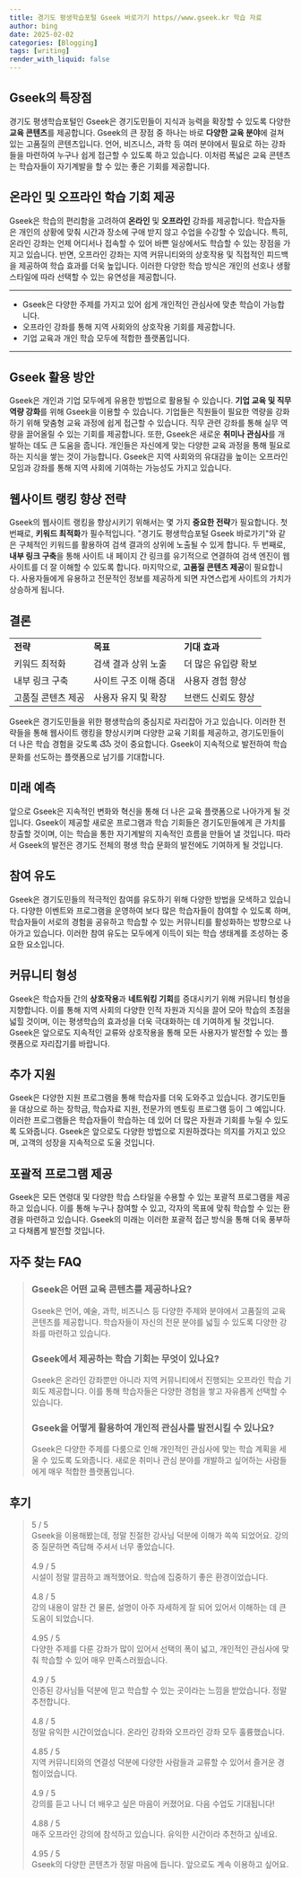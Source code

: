 ```yaml
---
title: 경기도 평생학습포털 Gseek 바로가기 https//www.gseek.kr 학습 자료
author: bing
date: 2025-02-02
categories: [Blogging]
tags: [writing]
render_with_liquid: false
---
```



<h2 id='Gseek의특장점'>Gseek의 특장점</h2>

<p>경기도 평생학습포털인 Gseek은 경기도민들이 지식과 능력을 확장할 수 있도록 다양한 <b>교육 콘텐츠</b>를 제공합니다. Gseek의 큰 장점 중 하나는 바로 <b>다양한 교육 분야</b>에 걸쳐 있는 고품질의 콘텐츠입니다. 언어, 비즈니스, 과학 등 여러 분야에서 필요로 하는 강좌들을 마련하여 누구나 쉽게 접근할 수 있도록 하고 있습니다. 이처럼 폭넓은 교육 콘텐츠는 학습자들이 자기계발을 할 수 있는 좋은 기회를 제공합니다.</p>

<h2 id='온라인및오프라인학습기회의제공'>온라인 및 오프라인 학습 기회 제공</h2>

<p>Gseek은 학습의 편리함을 고려하여 <b>온라인</b> 및 <b>오프라인</b> 강좌를 제공합니다. 학습자들은 개인의 상황에 맞춰 시간과 장소에 구애 받지 않고 수업을 수강할 수 있습니다. 특히, 온라인 강좌는 언제 어디서나 접속할 수 있어 바쁜 일상에서도 학습할 수 있는 장점을 가지고 있습니다. 반면, 오프라인 강좌는 지역 커뮤니티와의 상호작용 및 직접적인 피드백을 제공하여 학습 효과를 더욱 높입니다. 이러한 다양한 학습 방식은 개인의 선호나 생활 스타일에 따라 선택할 수 있는 유연성을 제공합니다.</p>

<hr />

<ul>
    <li>Gseek은 다양한 주제를 가지고 있어 쉽게 개인적인 관심사에 맞춘 학습이 가능합니다.</li>
    <li>오프라인 강좌를 통해 지역 사회와의 상호작용 기회를 제공합니다.</li>
    <li>기업 교육과 개인 학습 모두에 적합한 플랫폼입니다.</li>
</ul>

<hr />

<h2 id='Gseek활용방안'>Gseek 활용 방안</h2>

<p>Gseek은 개인과 기업 모두에게 유용한 방법으로 활용될 수 있습니다. <b>기업 교육 및 직무 역량 강화</b>를 위해 Gseek을 이용할 수 있습니다. 기업들은 직원들이 필요한 역량을 강화하기 위해 맞춤형 교육 과정에 쉽게 접근할 수 있습니다. 직무 관련 강좌를 통해 실무 역량을 끌어올릴 수 있는 기회를 제공합니다. 또한, Gseek은 새로운 <b>취미나 관심사</b>를 개발하는 데도 큰 도움을 줍니다. 개인들은 자신에게 맞는 다양한 교육 과정을 통해 필요로 하는 지식을 쌓는 것이 가능합니다. Gseek은 지역 사회와의 유대감을 높이는 오프라인 모임과 강좌를 통해 지역 사회에 기여하는 가능성도 가지고 있습니다.</p>

<h2 id='웹사이트랭킹향상전략'>웹사이트 랭킹 향상 전략</h2>

<p>Gseek의 웹사이트 랭킹을 향상시키기 위해서는 몇 가지 <b>중요한 전략</b>가 필요합니다. 첫 번째로, <b>키워드 최적화</b>가 필수적입니다. "경기도 평생학습포털 Gseek 바로가기"와 같은 구체적인 키워드를 활용하여 검색 결과의 상위에 노출될 수 있게 합니다. 두 번째로, <b>내부 링크 구축</b>을 통해 사이트 내 페이지 간 링크를 유기적으로 연결하여 검색 엔진이 웹사이트를 더 잘 이해할 수 있도록 합니다. 마지막으로, <b>고품질 콘텐츠 제공</b>이 필요합니다. 사용자들에게 유용하고 전문적인 정보를 제공하게 되면 자연스럽게 사이트의 가치가 상승하게 됩니다.</p>

<h2 id='결론'>결론</h2>

<table>
    <tr>
        <td><b>전략</b></td>
        <td><b>목표</b></td>
        <td><b>기대 효과</b></td>
    </tr>
    <tr>
        <td>키워드 최적화</td>
        <td>검색 결과 상위 노출</td>
        <td>더 많은 유입량 확보</td>
    </tr>
    <tr>
        <td>내부 링크 구축</td>
        <td>사이트 구조 이해 증대</td>
        <td>사용자 경험 향상</td>
    </tr>
    <tr>
        <td>고품질 콘텐츠 제공</td>
        <td>사용자 유지 및 확장</td>
        <td>브랜드 신뢰도 향상</td>
    </tr>
</table>

<p>Gseek은 경기도민들을 위한 평생학습의 중심지로 자리잡아 가고 있습니다. 이러한 전략들을 통해 웹사이트 랭킹을 향상시키며 다양한 교육 기회를 제공하고, 경기도민들이 더 나은 학습 경험을 갖도록 చేసే 것이 중요합니다. Gseek이 지속적으로 발전하여 학습 문화를 선도하는 플랫폼으로 남기를 기대합니다.</p>

<h2 id='미래예측'>미래 예측</h2>

<p>앞으로 Gseek은 지속적인 변화와 혁신을 통해 더 나은 교육 플랫폼으로 나아가게 될 것입니다. Gseek이 제공할 새로운 프로그램과 학습 기회들은 경기도민들에게 큰 가치를 창출할 것이며, 이는 학습을 통한 자기계발의 지속적인 흐름을 만들어 낼 것입니다. 따라서 Gseek의 발전은 경기도 전체의 평생 학습 문화의 발전에도 기여하게 될 것입니다.</p>

<h2 id='참여유도'>참여 유도</h2>

<p>Gseek은 경기도민들의 적극적인 참여를 유도하기 위해 다양한 방법을 모색하고 있습니다. 다양한 이벤트와 프로그램을 운영하여 보다 많은 학습자들이 참여할 수 있도록 하며, 학습자들이 서로의 경험을 공유하고 학습할 수 있는 커뮤니티를 활성화하는 방향으로 나아가고 있습니다. 이러한 참여 유도는 모두에게 이득이 되는 학습 생태계를 조성하는 중요한 요소입니다.</p>

<h2 id='커뮤니티형성'>커뮤니티 형성</h2>

<p>Gseek은 학습자들 간의 <b>상호작용</b>과 <b>네트워킹 기회</b>를 증대시키기 위해 커뮤니티 형성을 지향합니다. 이를 통해 지역 사회의 다양한 인적 자원과 지식을 끌어 모아 학습의 초점을 넓힐 것이며, 이는 평생학습의 효과성을 더욱 극대화하는 데 기여하게 될 것입니다. Gseek은 앞으로도 지속적인 교류와 상호작용을 통해 모든 사용자가 발전할 수 있는 플랫폼으로 자리잡기를 바랍니다.</p>

<h2 id='추가지원'>추가 지원</h2>

<p>Gseek은 다양한 지원 프로그램을 통해 학습자를 더욱 도와주고 있습니다. 경기도민들을 대상으로 하는 장학금, 학습자료 지원, 전문가의 멘토링 프로그램 등이 그 예입니다. 이러한 프로그램들은 학습자들이 학습하는 데 있어 더 많은 자원과 기회를 누릴 수 있도록 도와줍니다. Gseek은 앞으로도 다양한 방법으로 지원하겠다는 의지를 가지고 있으며, 고객의 성장을 지속적으로 도울 것입니다.</p>

<h2 id='포괄적프로그램제공'>포괄적 프로그램 제공</h2>

<p>Gseek은 모든 연령대 및 다양한 학습 스타일을 수용할 수 있는 포괄적 프로그램을 제공하고 있습니다. 이를 통해 누구나 참여할 수 있고, 각자의 목표에 맞춰 학습할 수 있는 환경을 마련하고 있습니다. Gseek의 미래는 이러한 포괄적 접근 방식을 통해 더욱 풍부하고 다채롭게 발전할 것입니다.</p>


<h2 id='자주_찾는_FAQ'>자주 찾는 FAQ</h2>
<div itemscope="" itemtype="https://schema.org/FAQPage"> 
<blockquote> 
<div itemscope="" itemprop="mainEntity" itemtype="https://schema.org/Question"> 
<h3 itemprop="name">Gseek은 어떤 교육 콘텐츠를 제공하나요?</h3> 
<div itemscope="" itemprop="acceptedAnswer" itemtype="https://schema.org/Answer"> 
<span itemprop="text"> <p>Gseek은 언어, 예술, 과학, 비즈니스 등 다양한 주제와 분야에서 고품질의 교육 콘텐츠를 제공합니다. 학습자들이 자신의 전문 분야를 넓힐 수 있도록 다양한 강좌를 마련하고 있습니다.</p> </span> 
</div> 
</div> 
<div itemscope="" itemprop="mainEntity" itemtype="https://schema.org/Question"> 
<h3 itemprop="name">Gseek에서 제공하는 학습 기회는 무엇이 있나요?</h3> 
<div itemscope="" itemprop="acceptedAnswer" itemtype="https://schema.org/Answer"> 
<span itemprop="text"> <p>Gseek은 온라인 강좌뿐만 아니라 지역 커뮤니티에서 진행되는 오프라인 학습 기회도 제공합니다. 이를 통해 학습자들은 다양한 경험을 쌓고 자유롭게 선택할 수 있습니다.</p> </span> 
</div> 
</div> 
<div itemscope="" itemprop="mainEntity" itemtype="https://schema.org/Question"> 
<h3 itemprop="name">Gseek을 어떻게 활용하여 개인적 관심사를 발전시킬 수 있나요?</h3> 
<div itemscope="" itemprop="acceptedAnswer" itemtype="https://schema.org/Answer"> 
<span itemprop="text"> <p>Gseek은 다양한 주제를 다룸으로 인해 개인적인 관심사에 맞는 학습 계획을 세울 수 있도록 도와줍니다. 새로운 취미나 관심 분야를 개발하고 싶어하는 사람들에게 매우 적합한 플랫폼입니다.</p> </span> 
</div> 
</div> 
</blockquote> 
</div>
<h2 id='후기'>후기</h2>
<div itemscope itemtype="https://schema.org/Product">
  <blockquote>
  <div itemprop="review" itemscope itemtype="https://schema.org/Review">
      <div itemprop="reviewRating" itemscope itemtype="https://schema.org/Rating"> <span itemprop="ratingValue">5</span> / <span itemprop="bestRating">5</span> </div>
      <span itemprop="reviewBody">Gseek을 이용해봤는데, 정말 친절한 강사님 덕분에 이해가 쏙쏙 되었어요. 강의 중 질문하면 즉답해 주셔서 너무 좋았습니다.</span>
  </div>
  <br>
  <div itemprop="review" itemscope itemtype="https://schema.org/Review">
      <div itemprop="reviewRating" itemscope itemtype="https://schema.org/Rating"> <span itemprop="ratingValue">4.9</span> / <span itemprop="bestRating">5</span> </div>
      <span itemprop="reviewBody">시설이 정말 깔끔하고 쾌적했어요. 학습에 집중하기 좋은 환경이었습니다.</span>
  </div>
  <br>
  <div itemprop="review" itemscope itemtype="https://schema.org/Review">
      <div itemprop="reviewRating" itemscope itemtype="https://schema.org/Rating"> <span itemprop="ratingValue">4.8</span> / <span itemprop="bestRating">5</span> </div>
      <span itemprop="reviewBody">강의 내용이 알찬 건 물론, 설명이 아주 자세하게 잘 되어 있어서 이해하는 데 큰 도움이 되었습니다.</span>
  </div>
  <br>
  <div itemprop="review" itemscope itemtype="https://schema.org/Review">
      <div itemprop="reviewRating" itemscope itemtype="https://schema.org/Rating"> <span itemprop="ratingValue">4.95</span> / <span itemprop="bestRating">5</span> </div>
      <span itemprop="reviewBody">다양한 주제를 다룬 강좌가 많이 있어서 선택의 폭이 넓고, 개인적인 관심사에 맞춰 학습할 수 있어 매우 만족스러웠습니다.</span>
  </div>
  <br>
  <div itemprop="review" itemscope itemtype="https://schema.org/Review">
      <div itemprop="reviewRating" itemscope itemtype="https://schema.org/Rating"> <span itemprop="ratingValue">4.9</span> / <span itemprop="bestRating">5</span> </div>
      <span itemprop="reviewBody">인증된 강사님들 덕분에 믿고 학습할 수 있는 곳이라는 느낌을 받았습니다. 정말 추천합니다.</span>
  </div>
  <br>
  <div itemprop="review" itemscope itemtype="https://schema.org/Review">
      <div itemprop="reviewRating" itemscope itemtype="https://schema.org/Rating"> <span itemprop="ratingValue">4.8</span> / <span itemprop="bestRating">5</span> </div>
      <span itemprop="reviewBody">정말 유익한 시간이었습니다. 온라인 강좌와 오프라인 강좌 모두 훌륭했습니다.</span>
  </div>
  <br>
  <div itemprop="review" itemscope itemtype="https://schema.org/Review">
      <div itemprop="reviewRating" itemscope itemtype="https://schema.org/Rating"> <span itemprop="ratingValue">4.85</span> / <span itemprop="bestRating">5</span> </div>
      <span itemprop="reviewBody">지역 커뮤니티와의 연결성 덕분에 다양한 사람들과 교류할 수 있어서 즐거운 경험이었습니다.</span>
  </div>
  <br>
  <div itemprop="review" itemscope itemtype="https://schema.org/Review">
      <div itemprop="reviewRating" itemscope itemtype="https://schema.org/Rating"> <span itemprop="ratingValue">4.9</span> / <span itemprop="bestRating">5</span> </div>
      <span itemprop="reviewBody">강의를 듣고 나니 더 배우고 싶은 마음이 커졌어요. 다음 수업도 기대됩니다!</span>
  </div>
  <br>
  <div itemprop="review" itemscope itemtype="https://schema.org/Review">
      <div itemprop="reviewRating" itemscope itemtype="https://schema.org/Rating"> <span itemprop="ratingValue">4.88</span> / <span itemprop="bestRating">5</span> </div>
      <span itemprop="reviewBody">매주 오프라인 강의에 참석하고 있습니다. 유익한 시간이라 추천하고 싶네요.</span>
  </div>
  <br>
  <div itemprop="review" itemscope itemtype="https://schema.org/Review">
      <div itemprop="reviewRating" itemscope itemtype="https://schema.org/Rating"> <span itemprop="ratingValue">4.95</span> / <span itemprop="bestRating">5</span> </div>
      <span itemprop="reviewBody">Gseek의 다양한 콘텐츠가 정말 마음에 듭니다. 앞으로도 계속 이용하고 싶어요.</span>
  </div>
  </blockquote>
</div>
